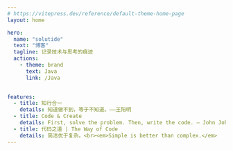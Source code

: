 ```yaml
---
# https://vitepress.dev/reference/default-theme-home-page
layout: home

hero:
  name: "solutide"
  text: "博客"
  tagline: 记录技术与思考的痕迹
  actions:
    - theme: brand
      text: Java
      link: /Java
    

features:
  - title: 知行合一
    details: 知道做不到，等于不知道。——王阳明
  - title: Code & Create
    details: First, solve the problem. Then, write the code. — John Johnson
  - title: 代码之道 | The Way of Code
    details: 简洁优于复杂。<br><em>Simple is better than complex.</em>
---
```


